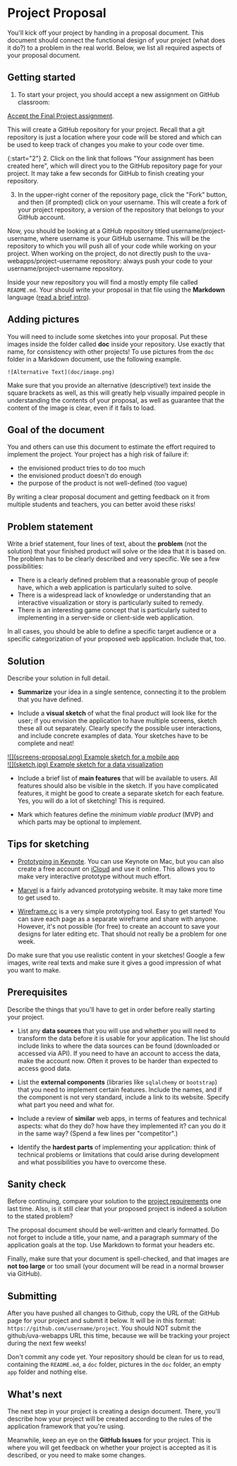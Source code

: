 # Project Proposal

You'll kick off your project by handing in a proposal document. This document should connect the functional design of your project (what does it do?) to a problem in the real world. Below, we list all required aspects of your proposal document.

## Getting started

1. To start your project, you should accept a new assignment on GitHub classroom:

[Accept the Final Project assignment](https://classroom.github.com/a/oR2vO8CN).

This will create a GitHub repository for your project. Recall that a git repository is just a location where your code will be stored and which can be used to keep track of changes you make to your code over time.

{:start="2"}
2. Click on the link that follows "Your assignment has been created here", which will direct you to the GitHub repository page for your project. It may take a few seconds for GitHub to finish creating your repository.

3. In the upper-right corner of the repository page, click the "Fork" button, and then (if prompted) click on your username. This will create a fork of your project repository, a version of the repository that belongs to your GitHub account.

Now, you should be looking at a GitHub repository titled username/project-username, where username is your GitHub username. This will be the repository to which you will push all of your code while working on your project. When working on the project, do not directly push to the uva-webapps/project-username repository: always push your code to your username/project-username repository.

Inside your new repository you will find a mostly empty file called `README.md`. Your should write your proposal in that file using the **Markdown** language ([read a brief intro](https://guides.github.com/features/mastering-markdown/)).

## Adding pictures

You will need to include some sketches into your proposal. Put these images inside the folder called **doc** inside your repository. Use exactly that name, for consistency with other projects! To use pictures from the `doc` folder in a Markdown document, use the following example.

    ![Alternative Text](doc/image.png)

Make sure that you provide an alternative (descriptive!) text inside the square brackets as well, as this will greatly help visually impaired people in understanding the contents of your proposal, as well as guarantee that the content of the image is clear, even if it fails to load. 

## Goal of the document

You and others can use this document to estimate the effort required to implement the project. Your project has a high risk of failure if:

- the envisioned product tries to do too much
- the envisioned product doesn't do enough
- the purpose of the product is not well-defined (too vague)

By writing a clear proposal document and getting feedback on it from multiple students and teachers, you can better avoid these risks!

## Problem statement

Write a brief statement, four lines of text, about the **problem** (not the solution) that your finished product will solve or the idea that it is based on. The problem has to be clearly described and very specific. We see a few possibilities:

- There is a clearly defined problem that a reasonable group of people have, which a web application is particularly suited to solve.
- There is a widespread lack of knowledge or understanding that an interactive visualization or story is particularly suited to remedy.
- There is an interesting game concept that is particularly suited to implementing in a server-side or client-side web application.

In all cases, you should be able to define a specific target audience or a specific categorization of your proposed web application. Include that, too.

## Solution

Describe your solution in full detail.

- **Summarize** your idea in a single sentence, connecting it to the problem that you have defined.

- Include a **visual sketch** of what the final product will look like for the user; if you envision the application to have multiple screens, sketch these all out separately. Clearly specify the possible user interactions, and include concrete examples of data. Your sketches have to be complete and neat!

<div class="row">
<div class="col-xs-6 col-md-3">
<a href="/course/10%20Milestones/10%20Project%20Proposal/screens-proposal.png" class="thumbnail">
![](screens-proposal.png)
Example sketch for a mobile app
</a>
</div>
<div class="col-xs-6 col-md-3">
<a href="/course/10%20Milestones/10%20Project%20Proposal/sketch.jpg" class="thumbnail">
![](sketch.jpg)
Example sketch for a data visualization
</a>
</div>
</div>

- Include a brief list of **main features** that will be available to users. All features should also be visible in the sketch. If you have complicated features, it might be good to create a separate sketch for each feature. Yes, you will do a lot of sketching! This is required.

- Mark which features define the *minimum viable product* (MVP) and which parts may be optional to implement.

## Tips for sketching

- [Prototyping in Keynote](https://designcode.io/sketch-keynote). You can use Keynote on Mac, but you can also create a free account on [iCloud](https://www.icloud.com) and use it online. This allows you to make very interactive prototype without much effort.

- [Marvel](https://marvelapp.com) is a fairly advanced prototyping website. It may take more time to get used to.

- [Wireframe.cc](https://wireframe.cc) is a very simple prototyping tool. Easy to get started! You can save each page as a separate wireframe and share with anyone. However, it's not possible (for free) to create an account to save your designs for later editing etc. That should not really be a problem for one week.

Do make sure that you use realistic content in your sketches! Google a few images, write real texts and make sure it gives a good impression of what you want to make.


## Prerequisites

Describe the things that you'll have to get in order before really starting your project.

- List any **data sources** that you will use and whether you will need to transform the data before it is usable for your application. The list should include links to where the data sources can be found (downloaded or accessed via API). If you need to have an account to access the data, make the account now. Often it proves to be harder than expected to access good data.

- List the **external components** (libraries like `sqlalchemy` or `bootstrap`) that you need to implement certain features. Include the names, and if the component is not very standard, include a link to its website. Specify what part you need and what for.

- Include a review of **similar** web apps, in terms of features and technical aspects: what do they do? how have they implemented it? can you do it in the same way? (Spend a few lines per "competitor".)

- Identify the **hardest parts** of implementing your application: think of technical problems or limitations that could arise during development and what possibilities you have to overcome these.

## Sanity check

Before continuing, compare your solution to the [project requirements](/reference/requirements) one last time. Also, is it still clear that your proposed project is indeed a solution to the stated problem?

The proposal document should be well-written and clearly formatted. Do not forget to include a
title, your name, and a paragraph summary of the application goals at the top. Use Markdown to format your headers etc.

Finally, make sure that your document is spell-checked, and that images are **not too large** or too small (your document will be read in a normal browser via GitHub).

## Submitting

After you have pushed all changes to Github, copy the URL of the GitHub page for your project and submit it below. It will be in this format: `https://github.com/username/project`. You should NOT submit the github/uva-webapps URL this time, because we will be tracking your project during the next few weeks!

Don't commit any code yet. Your repository should be clean for us to read, containing the `README.md`, a `doc` folder, pictures in the `doc` folder, an empty `app` folder and nothing else.

## What's next

The next step in your project is creating a design document. There, you'll describe how your project will be created according to the rules of the application framework that you're using.

Meanwhile, keep an eye on the **GitHub Issues** for your project. This is where you will get feedback on whether your project is accepted as it is described, or you need to make some changes.
